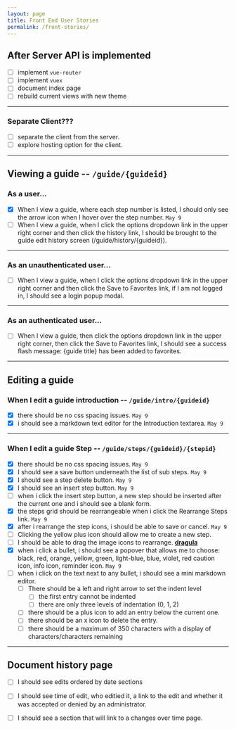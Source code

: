 ```yaml
---
layout: page
title: Front End User Stories
permalink: /front-stories/
---
```


## After Server API is implemented

 - [ ] implement `vue-router`
 - [ ] implement `vuex`
 - [ ] document index page
 - [ ] rebuild current views with new theme

---

### Separate Client???

 - [ ] separate the client from the server.
 - [ ] explore hosting option for the client.
 
---

## Viewing a guide -- `/guide/{guideid}`

### As a user...
- [x] When I view a guide, where each step number is listed, I should only see the arrow icon when I hover over the step number. `May 9`
- [ ] When I view a guide, when I click the options dropdown link in the upper right corner and then click the history link, I should be brought to the guide edit history screen (/guide/history/{guideid}).

---

### As an unauthenticated user...
- [ ] When I view a guide, when I click the options dropdown link in the upper right corner and then click the Save to Favorites link, if I am not logged in, I should see a login popup modal.

---

### As an authenticated user...
- [ ] When I view a guide, then click the options dropdown link in the upper right corner, then click the Save to Favorites link, I should see a success flash message: {guide title} has been added to favorites.

---

## Editing a guide

### When I edit a guide introduction -- `/guide/intro/{guideid}`
- [x] there should be no css spacing issues. `May 9`
- [x] i should see a markdown text editor for the Introduction textarea. `May 9`

---

### When I edit a guide Step -- `/guide/steps/{guideid}/{stepid}`
- [x] there should be no css spacing issues. `May 9`
- [x] I should see a save button underneath the list of sub steps. `May 9`
- [x] I should see a step delete button. `May 9`
- [x] I should see an insert step button. `May 9`
- [ ] when i click the insert step button, a new step should be inserted after the current one and i should see a blank form.
- [x] the steps grid should be rearrangeable when i click the Rearrange Steps link. `May 9`
- [x] after i rearrange the step icons, i should be able to save or cancel. `May 9`
- [ ] Clicking the yellow plus icon should allow me to create a new step.
- [ ] I should be able to drag the image icons to rearrange. **[dragula](https://github.com/bevacqua/dragula)**
- [x] when i click a bullet, i should see a popover that allows me to choose: black, red, orange, yellow, green, light-blue, blue, violet, red caution icon, info icon, reminder icon. `May 9`
- [ ] when i click on the text next to any bullet, i should see a mini markdown editor.
  - [ ] There should be a left and right arrow to set the indent level
    - [ ] the first entry cannot be indented
    - [ ] there are only three levels of indentation (0, 1, 2)
  - [ ] there should be a plus icon to add an entry below the current one.
  - [ ] there should be an x icon to delete the entry.
  - [ ] there should be a maximum of 350 characters with a display of characters/characters remaining
  
---

## Document history page

- [ ] I should see edits ordered by date sections
- [ ] I should see time of edit, who editied it, a link to the edit and whether it was accepted or denied by an administrator.
- [ ] I should see a section that will link to a changes over time page.

